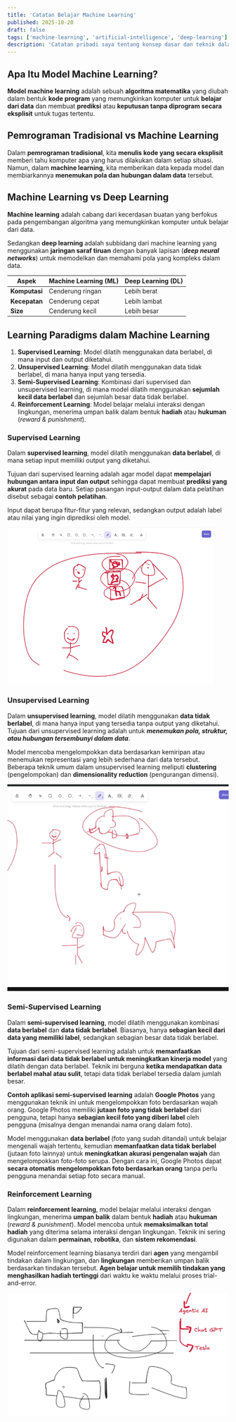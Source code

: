 ```yaml
---
title: 'Catatan Belajar Machine Learning'
published: 2025-10-20
draft: false
tags: ['machine-learning', 'artificial-intelligence', 'deep-learning']
description: 'Catatan pribadi saya tentang konsep dasar dan teknik dalam machine learning.'
---
```


## Apa Itu Model Machine Learning?
**Model machine learning** adalah sebuah **algoritma matematika** yang diubah dalam bentuk **kode program** yang memungkinkan komputer untuk **belajar dari data** dan membuat **prediksi** atau **keputusan tanpa diprogram secara eksplisit** untuk tugas tertentu.

## Pemrograman Tradisional vs Machine Learning
Dalam **pemrograman tradisional**, kita **menulis kode yang secara eksplisit** memberi tahu komputer apa yang harus dilakukan dalam setiap situasi. Namun, dalam **machine learning**, kita memberikan data kepada model dan membiarkannya **menemukan pola dan hubungan dalam data** tersebut.

## Machine Learning vs Deep Learning

**Machine learning** adalah cabang dari kecerdasan buatan yang berfokus pada pengembangan algoritma yang memungkinkan komputer untuk belajar dari data.

Sedangkan **deep learning** adalah subbidang dari machine learning yang menggunakan **jaringan saraf tiruan** dengan banyak lapisan (***deep neural networks***) untuk memodelkan dan memahami pola yang kompleks dalam data.

| Aspek | Machine Learning (ML) | Deep Learning (DL) |
|-------|----------------------|-------------------|
| **Komputasi** | Cenderung ringan | Lebih berat |
| **Kecepatan** | Cenderung cepat | Lebih lambat |
| **Size** | Cenderung kecil | Lebih besar |

## Learning Paradigms dalam Machine Learning
1. **Supervised Learning**: Model dilatih menggunakan data berlabel, di mana input dan output diketahui.
2. **Unsupervised Learning**: Model dilatih menggunakan data tidak berlabel, di mana hanya input yang tersedia.
3. **Semi-Supervised Learning**: Kombinasi dari supervised dan unsupervised learning, di mana model dilatih menggunakan **sejumlah kecil data berlabel** dan sejumlah besar data tidak berlabel.
4. **Reinforcement Learning**: Model belajar melalui interaksi dengan lingkungan, menerima umpan balik dalam bentuk **hadiah** atau **hukuman** (*reward & punishment*).

### Supervised Learning
Dalam **supervised learning**, model dilatih menggunakan **data berlabel**, di mana setiap input memiliki output yang diketahui.

Tujuan dari supervised learning adalah agar model dapat **mempelajari hubungan antara input dan output** sehingga dapat membuat **prediksi yang akurat** pada data baru. Setiap pasangan input-output dalam data pelatihan disebut sebagai **contoh pelatihan**.

Input dapat berupa fitur-fitur yang relevan, sedangkan output adalah label atau nilai yang ingin diprediksi oleh model.

![Supervised learning illustraction](./supervised-learning.png 'Supervised learning illustration')

### Unsupervised Learning
Dalam **unsupervised learning**, model dilatih menggunakan **data tidak berlabel**, di mana hanya input yang tersedia tanpa output yang diketahui. Tujuan dari unsupervised learning adalah untuk ***menemukan pola, struktur, atau hubungan tersembunyi dalam data***.

Model mencoba mengelompokkan data berdasarkan kemiripan atau menemukan representasi yang lebih sederhana dari data tersebut. Beberapa teknik umum dalam unsupervised learning meliputi **clustering** (pengelompokan) dan **dimensionality reduction** (pengurangan dimensi).

![Unsupervised learning illustration](./unsupervised-learning-pola-hewan.png 'Unsupervised learning illustration')

### Semi-Supervised Learning
Dalam **semi-supervised learning**, model dilatih menggunakan kombinasi **data berlabel** dan **data tidak berlabel**. Biasanya, hanya **sebagian kecil dari data yang memiliki label**, sedangkan sebagian besar data tidak berlabel.

Tujuan dari semi-supervised learning adalah untuk **memanfaatkan informasi dari data tidak berlabel untuk meningkatkan kinerja model** yang dilatih dengan data berlabel. Teknik ini berguna **ketika mendapatkan data berlabel mahal atau sulit**, tetapi data tidak berlabel tersedia dalam jumlah besar.

**Contoh aplikasi semi-supervised learning** adalah **Google Photos** yang menggunakan teknik ini untuk mengelompokkan foto berdasarkan wajah orang. Google Photos memiliki **jutaan foto yang tidak berlabel** dari pengguna, tetapi hanya **sebagian kecil foto yang diberi label** oleh pengguna (misalnya dengan menandai nama orang dalam foto).

Model menggunakan **data berlabel** (foto yang sudah ditandai) untuk belajar mengenali wajah tertentu, kemudian **memanfaatkan data tidak berlabel** (jutaan foto lainnya) untuk **meningkatkan akurasi pengenalan wajah** dan mengelompokkan foto-foto serupa. Dengan cara ini, Google Photos dapat **secara otomatis mengelompokkan foto berdasarkan orang** tanpa perlu pengguna menandai setiap foto secara manual.

### Reinforcement Learning
Dalam **reinforcement learning**, model belajar melalui interaksi dengan lingkungan, menerima **umpan balik** dalam bentuk **hadiah** atau **hukuman** (*reward & punishment*). Model mencoba untuk **memaksimalkan total hadiah** yang diterima selama interaksi dengan lingkungan. Teknik ini sering digunakan dalam **permainan**, **robotika**, dan **sistem rekomendasi**.

Model reinforcement learning biasanya terdiri dari **agen** yang mengambil tindakan dalam lingkungan, dan **lingkungan** memberikan umpan balik berdasarkan tindakan tersebut. **Agen belajar untuk memilih tindakan yang menghasilkan hadiah tertinggi** dari waktu ke waktu melalui proses trial-and-error.

![Reinforcement learning illustration](./reinforcement-learning.png 'Reinforcement learning illustration')
